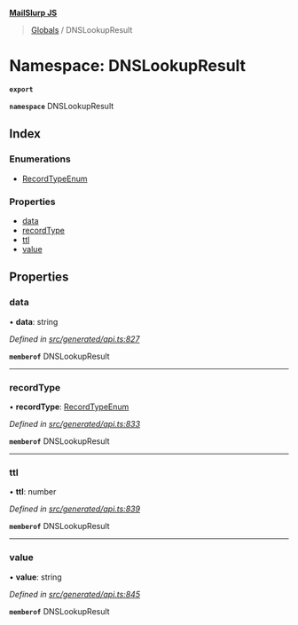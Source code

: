 **[MailSlurp JS](../README.md)**

> [Globals](../README.md) / DNSLookupResult

# Namespace: DNSLookupResult

**`export`** 

**`namespace`** DNSLookupResult

## Index

### Enumerations

* [RecordTypeEnum](../enums/dnslookupresult.recordtypeenum.md)

### Properties

* [data](dnslookupresult.md#data)
* [recordType](dnslookupresult.md#recordtype)
* [ttl](dnslookupresult.md#ttl)
* [value](dnslookupresult.md#value)

## Properties

### data

•  **data**: string

*Defined in [src/generated/api.ts:827](https://github.com/mailslurp/mailslurp-client/blob/cdc62f8/src/generated/api.ts#L827)*

**`memberof`** DNSLookupResult

___

### recordType

•  **recordType**: [RecordTypeEnum](../enums/dnslookupresult.recordtypeenum.md)

*Defined in [src/generated/api.ts:833](https://github.com/mailslurp/mailslurp-client/blob/cdc62f8/src/generated/api.ts#L833)*

**`memberof`** DNSLookupResult

___

### ttl

•  **ttl**: number

*Defined in [src/generated/api.ts:839](https://github.com/mailslurp/mailslurp-client/blob/cdc62f8/src/generated/api.ts#L839)*

**`memberof`** DNSLookupResult

___

### value

•  **value**: string

*Defined in [src/generated/api.ts:845](https://github.com/mailslurp/mailslurp-client/blob/cdc62f8/src/generated/api.ts#L845)*

**`memberof`** DNSLookupResult
